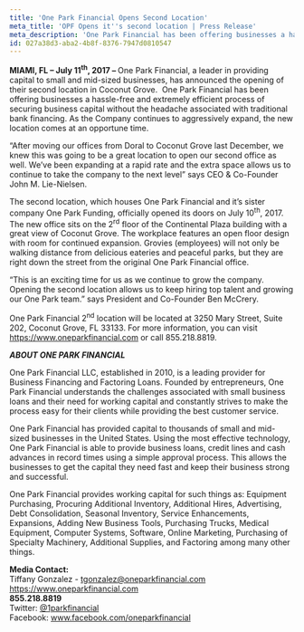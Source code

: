 ```yaml
---
title: 'One Park Financial Opens Second Location'
meta_title: 'OPF Opens it''s second location | Press Release'
meta_description: 'One Park Financial has been offering businesses a hassle-free and extremely efficient process of securing business capital without the headache associated with traditional bank financing.'
id: 027a38d3-aba2-4b8f-8376-7947d0810547
---
```

<strong>MIAMI, FL – July 11<sup>th</sup>, 2017 – </strong>One Park Financial, a leader in providing capital to small and mid-sized businesses, has announced the opening of their second location in Coconut Grove.  One Park Financial has been offering businesses a hassle-free and extremely efficient process of securing business capital without the headache associated with traditional bank financing. As the Company continues to aggressively expand, the new location comes at an opportune time.

“After moving our offices from Doral to Coconut Grove last December, we knew this was going to be a great location to open our second office as well. We’ve been expanding at a rapid rate and the extra space allows us to continue to take the company to the next level” says CEO &amp; Co-Founder John M. Lie-Nielsen.

The second location, which houses One Park Financial and it’s sister company One Park Funding, officially opened its doors on July 10<sup>th</sup>, 2017. The new office sits on the 2<sup>rd</sup> floor of the Continental Plaza building with a great view of Coconut Grove. The workplace features an open floor design with room for continued expansion. Grovies (employees) will not only be walking distance from delicious eateries and peaceful parks, but they are right down the street from the original One Park Financial office.

“This is an exciting time for us as we continue to grow the company. Opening the second location allows us to keep hiring top talent and growing our One Park team.” says President and Co-Founder Ben McCrery.

One Park Financial 2<sup>nd</sup> location will be located at 3250 Mary Street, Suite 202, Coconut Grove, FL 33133. For more information, you can visit <a href="https://www.oneparkfinancial.com">https://www.oneparkfinancial.com</a> or call 855.218.8819.

<strong><em>ABOUT ONE PARK FINANCIAL </em></strong>

One Park Financial LLC, established in 2010, is a leading provider for Business Financing and Factoring Loans. Founded by entrepreneurs, One Park Financial understands the challenges associated with small business loans and their need for working capital and constantly strives to make the process easy for their clients while providing the best customer service.

One Park Financial has provided capital to thousands of small and mid-sized businesses in the United States. Using the most effective technology, One Park Financial is able to provide business loans, credit lines and cash advances in record times using a simple approval process. This allows the businesses to get the capital they need fast and keep their business strong and successful.

One Park Financial provides working capital for such things as: Equipment Purchasing, Procuring Additional Inventory, Additional Hires, Advertising, Debt Consolidation, Seasonal Inventory, Service Enhancements, Expansions, Adding New Business Tools, Purchasing Trucks, Medical Equipment, Computer Systems, Software, Online Marketing, Purchasing of Specialty Machinery, Additional Supplies, and Factoring among many other things.

**Media Contact:** 
<br/>
Tiffany Gonzalez - tgonzalez@oneparkfinancial.com
<br/>
<a href="https://www.oneparkfinancial.com/">https://www.oneparkfinancial.com</a>
<br/>
**855.218.8819**
<br/>
Twitter: <a href="https://twitter.com/1parkfinancial">@1parkfinancial</a> 
<br/>
Facebook: <a href="https://www.facebook.com/oneparkfinancial">www.facebook.com/oneparkfinancial</a>